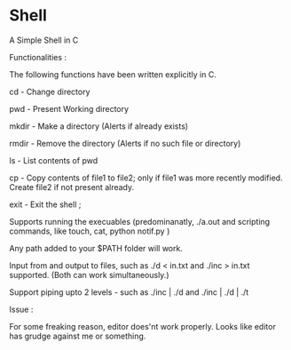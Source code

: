 # Shell
A Simple Shell in C

Functionalities :

The following functions have been written explicitly in C.

cd - Change directory

pwd - Present Working directory

mkdir - Make a directory (Alerts if already exists)

rmdir - Remove the directory (Alerts if no such file or directory)

ls - List contents of pwd

cp - Copy contents of file1 to file2; only if file1 was more recently modified. Create file2 if not present already.

exit - Exit the shell ;

Supports running the execuables (predominanatly, ./a.out and scripting commands, like touch, cat, python notif.py )

Any path added to your $PATH folder will work. 

Input from and output to files, such as ./d < in.txt and ./inc > in.txt supported. (Both can work simultaneously.)

Support piping upto 2 levels - such as ./inc | ./d and ./inc | ./d | ./t

Issue :

For some freaking reason, editor does'nt work properly. Looks like editor has grudge against me or something.
